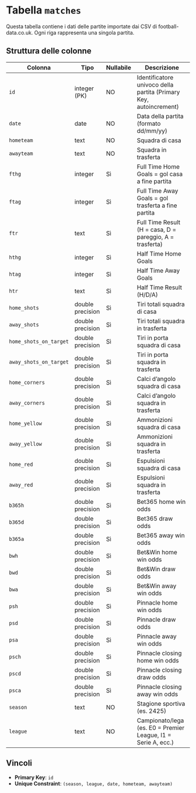 # Tabella `matches`

Questa tabella contiene i dati delle partite importate dai CSV di football-data.co.uk.
Ogni riga rappresenta una singola partita.

## Struttura delle colonne

| Colonna                | Tipo              | Nullabile | Descrizione                                                                 |
|-------------------------|-------------------|-----------|-----------------------------------------------------------------------------|
| `id`                   | integer (PK)      | NO        | Identificatore univoco della partita (Primary Key, autoincrement)           |
| `date`                 | date              | NO        | Data della partita (formato dd/mm/yy)                                       |
| `hometeam`             | text              | NO        | Squadra di casa                                                             |
| `awayteam`             | text              | NO        | Squadra in trasferta                                                        |
| `fthg`                 | integer           | Sì        | Full Time Home Goals = gol casa a fine partita                              |
| `ftag`                 | integer           | Sì        | Full Time Away Goals = gol trasferta a fine partita                         |
| `ftr`                  | text              | Sì        | Full Time Result (H = casa, D = pareggio, A = trasferta)                    |
| `hthg`                 | integer           | Sì        | Half Time Home Goals                                                        |
| `htag`                 | integer           | Sì        | Half Time Away Goals                                                        |
| `htr`                  | text              | Sì        | Half Time Result (H/D/A)                                                    |
| `home_shots`           | double precision  | Sì        | Tiri totali squadra di casa                                                 |
| `away_shots`           | double precision  | Sì        | Tiri totali squadra in trasferta                                            |
| `home_shots_on_target` | double precision  | Sì        | Tiri in porta squadra di casa                                               |
| `away_shots_on_target` | double precision  | Sì        | Tiri in porta squadra in trasferta                                          |
| `home_corners`         | double precision  | Sì        | Calci d’angolo squadra di casa                                              |
| `away_corners`         | double precision  | Sì        | Calci d’angolo squadra in trasferta                                         |
| `home_yellow`          | double precision  | Sì        | Ammonizioni squadra di casa                                                 |
| `away_yellow`          | double precision  | Sì        | Ammonizioni squadra in trasferta                                            |
| `home_red`             | double precision  | Sì        | Espulsioni squadra di casa                                                  |
| `away_red`             | double precision  | Sì        | Espulsioni squadra in trasferta                                             |
| `b365h`                | double precision  | Sì        | Bet365 home win odds                                                        |
| `b365d`                | double precision  | Sì        | Bet365 draw odds                                                            |
| `b365a`                | double precision  | Sì        | Bet365 away win odds                                                        |
| `bwh`                  | double precision  | Sì        | Bet&Win home win odds                                                       |
| `bwd`                  | double precision  | Sì        | Bet&Win draw odds                                                           |
| `bwa`                  | double precision  | Sì        | Bet&Win away win odds                                                       |
| `psh`                  | double precision  | Sì        | Pinnacle home win odds                                                      |
| `psd`                  | double precision  | Sì        | Pinnacle draw odds                                                          |
| `psa`                  | double precision  | Sì        | Pinnacle away win odds                                                      |
| `psch`                 | double precision  | Sì        | Pinnacle closing home win odds                                              |
| `pscd`                 | double precision  | Sì        | Pinnacle closing draw odds                                                  |
| `psca`                 | double precision  | Sì        | Pinnacle closing away win odds                                              |
| `season`               | text              | NO        | Stagione sportiva (es. 2425)                                                |
| `league`               | text              | NO        | Campionato/lega (es. E0 = Premier League, I1 = Serie A, ecc.)               |

## Vincoli

- **Primary Key**: `id`
- **Unique Constraint**: `(season, league, date, hometeam, awayteam)`
